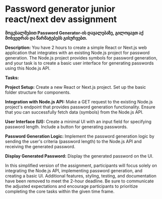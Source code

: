 ﻿# Password generator junior react/next dev assignment

**მოგესალმებით Password Generator-ის დავალებაზე, გილოცავთ აქ მოხვედრას და წარმატებებს გისურვებთ.**<br />

**Description:** You have 2 hours to create a simple React or Next.js web application that integrates with an existing Node.js project for password generation. The Node.js project provides symbols for password generation, and your task is to create a basic user interface for generating passwords using this Node.js API.

**Tasks:**

**Project Setup:**
Create a new React or Next.js project.
Set up the basic folder structure for components.

**Integration with Node.js API:**
Make a GET request to the existing Node.js project's endpoint that provides password generation functionality.
Ensure that you can successfully fetch data (symbols) from the Node.js API.

**User Interface (UI):**
Create a minimal UI with an input field for specifying password length.
Include a button for generating passwords.

**Password Generation Logic:**
Implement the password generation logic by sending the user's criteria (password length) to the Node.js API and receiving the generated password.

**Display Generated Password:**
Display the generated password on the UI.

In this simplified version of the assignment, participants will focus solely on integrating the Node.js API, implementing password generation, and creating a basic UI. Additional features, styling, testing, and documentation have been removed to meet the 2-hour deadline. Be sure to communicate the adjusted expectations and encourage participants to prioritize completing the core tasks within the given time frame.


